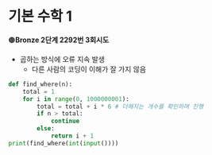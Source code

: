 # 기본 수학 1

🟤**Bronze 2단계 2292번 3회시도**

- 곱하는 방식에 오류 지속 발생
  - 다른 사람의 코딩이 이해가 잘 가지 않음

```python
def find_where(n):
    total = 1
    for i in range(0, 1000000001):
        total = total + i * 6 # 더해지는 개수를 확인하며 진행
        if n > total:
            continue
        else:
            return i + 1
print(find_where(int(input())))
```

